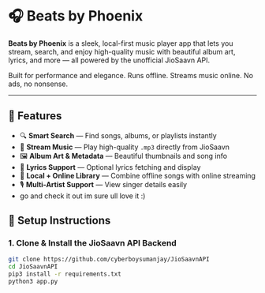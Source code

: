 # 🎧 Beats by Phoenix

**Beats by Phoenix** is a sleek, local-first music player app that lets you stream, search, and enjoy high-quality music with beautiful album art, lyrics, and more — all powered by the unofficial JioSaavn API.

Built for performance and elegance. Runs offline. Streams music online. No ads, no nonsense.

---

## 🚀 Features

- 🔍 **Smart Search** — Find songs, albums, or playlists instantly
- 🎵 **Stream Music** — Play high-quality `.mp3` directly from JioSaavn
- 🖼️ **Album Art & Metadata** — Beautiful thumbnails and song info
- 📜 **Lyrics Support** — Optional lyrics fetching and display
- 📁 **Local + Online Library** — Combine offline songs with online streaming
- 🎙️ **Multi-Artist Support** — View singer details easily
-  go and check it out im sure ull love  it :)

## 🔧 Setup Instructions

### 1. Clone & Install the JioSaavn API Backend

```bash
git clone https://github.com/cyberboysumanjay/JioSaavnAPI
cd JioSaavnAPI
pip3 install -r requirements.txt
python3 app.py
